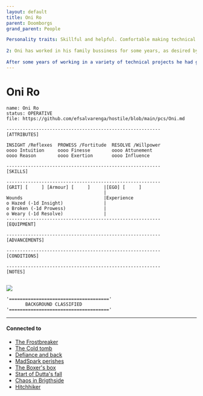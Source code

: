 ```yaml
---
layout: default
title: Oni Ro
parent: Doomborgs
grand_parent: People

Personality traits: Skillful and helpful. Comfortable making technical decisions, but does not like being responsible for others. That's why he would never aspire to be a team leader or captain. He'd rather be part of a team and do his tasks, maybe socialize a bit, too; but the rest of the time, you'll see him relaxing in his room or common area playing games. Sometimes even when he drives - don't worry, it's mainly when on auto-pilot. :)..  
  
2: Oni has worked in his family bussiness for some years, as desired by his parents and older siblings. However, Oni didn't like the lifestyle of running a bussiness, neither the fast pace and stress. He studied engineering and learned a lot during his internships in very successful companies like X,Y. Mostly, he loved propulsion systems and designing; he sure was creative. To leave from his family business though would be challenging. He had to leave Earth. He worked until he got enough credits to salvage and buy material to make his own small ship. With some help and luck, he made the ship that would take him to {somewhere in the universe}, where he had a friend, Era (from gaming). She was also a technician and they were close. She urged him to start his own business as a contractor and so he did. He started from working in .... and then his reach went further and further.  
  
After some years of working in a variety of technical projects he had gotten comfortable. But something was missing, ........ he decided to try out bounty hunting and took some missions in between projects. He had gotten good with piloting his ship so in the beginning he was doing good. In his 4th mission, when chasing a renowed criminal in the area, he almost died trying to catch him. That made him reflect on what he's doing with his time in this life, and after talking to his good friend Era he decided to contribute in different ways to humanity. (Era sort of told him off. he was telling: the big corporations don't care about X, Y, and they only care for profit, but she explained there are also no workers that would do this, like you; you prefer the more rewarding job than the helpful one, if you really cared you would go;)
---
```

# Oni Ro

```
name: Oni Ro
status: OPERATIVE
file: https://github.com/efsalvarenga/hostile/blob/main/pcs/Oni.md

---------------------------------------------------------
[ATTRIBUTES]

INSIGHT /Reflexes  PROWESS /Fortitude  RESOLVE /Willpower
oooo Intuition     oooo Finesse        oooo Attunement
oooo Reason        oooo Exertion       oooo Influence

---------------------------------------------------------
[SKILLS]

---------------------------------------------------------
[GRIT] [     ] [Armour] [     ]     |[EGO] [     ]
				                    |
Wounds                              |Experience
o Hazed (-1d Insight)               |
o Broken (-1d Prowess)              |
o Weary (-1d Resolve)               |
---------------------------------------------------------
[EQUIPMENT]

---------------------------------------------------------
[ADVANCEMENTS]

---------------------------------------------------------
[CONDITIONS]

---------------------------------------------------------
[NOTES]


```

![](https://i.imgur.com/elF4Hew.png)

```
'====================================='
       BACKGROUND CLASSIFIED
'====================================='
```


---
#### Connected to

<!-- QueryToSerialize: LIST without ID "["+ title + "](https://terra-campaigns.github.io/"+ regexreplace(file.path, ".md", "") + ")" FROM ([[]]) SORT file.folder DESC -->
<!-- SerializedQuery: LIST without ID "["+ title + "](https://terra-campaigns.github.io/"+ regexreplace(file.path, ".md", "") + ")" FROM ([[]]) SORT file.folder DESC -->
- [The Frostbreaker](https://terra-campaigns.github.io/hostile/chapters/chap001)
- [The Cold tomb](https://terra-campaigns.github.io/hostile/chapters/chap002)
- [Defiance and back](https://terra-campaigns.github.io/hostile/chapters/chap003)
- [MadSpark perishes](https://terra-campaigns.github.io/hostile/chapters/chap004)
- [The Boxer's box](https://terra-campaigns.github.io/hostile/chapters/chap005)
- [Start of Dutta's fall](https://terra-campaigns.github.io/hostile/chapters/chap006)
- [Chaos in Brigthside](https://terra-campaigns.github.io/hostile/chapters/chap007)
- [Hitchhiker](https://terra-campaigns.github.io/hostile/chapters/chap008)
<!-- SerializedQuery END -->

<!-- QueryToSerialize: LIST without ID "["+ title + "](https://terra-campaigns.github.io/"+ regexreplace(file.path, ".md", "") + ")" FROM outgoing([[]]) SORT file.folder DESC -->
